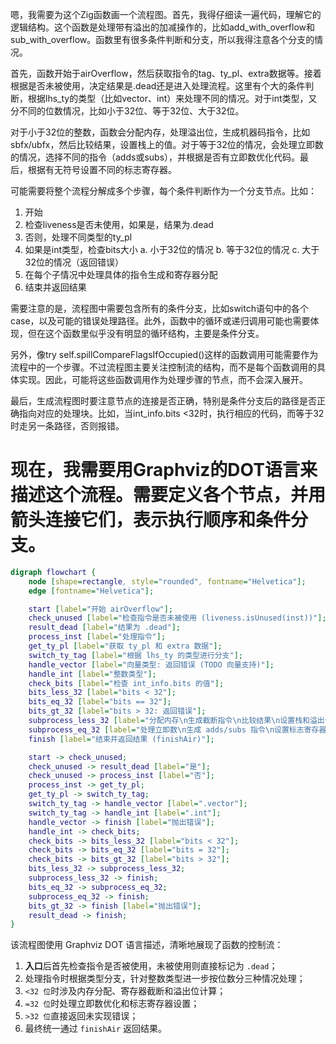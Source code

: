 嗯，我需要为这个Zig函数画一个流程图。首先，我得仔细读一遍代码，理解它的逻辑结构。这个函数是处理带有溢出的加减操作的，比如add_with_overflow和sub_with_overflow。函数里有很多条件判断和分支，所以我得注意各个分支的情况。

首先，函数开始于airOverflow，然后获取指令的tag、ty_pl、extra数据等。接着根据是否未被使用，决定结果是.dead还是进入处理流程。这里有个大的条件判断，根据lhs_ty的类型（比如vector、int）来处理不同的情况。对于int类型，又分不同的位数情况，比如小于32位、等于32位、大于32位。

对于小于32位的整数，函数会分配内存，处理溢出位，生成机器码指令，比如sbfx/ubfx，然后比较结果，设置栈上的值。对于等于32位的情况，会处理立即数的情况，选择不同的指令（adds或subs），并根据是否有立即数优化代码。最后，根据有无符号设置不同的标志寄存器。

可能需要将整个流程分解成多个步骤，每个条件判断作为一个分支节点。比如：

1. 开始
2. 检查liveness是否未使用，如果是，结果为.dead
3. 否则，处理不同类型的ty_pl
4. 如果是int类型，检查bits大小
   a. 小于32位的情况
   b. 等于32位的情况
   c. 大于32位的情况（返回错误）
5. 在每个子情况中处理具体的指令生成和寄存器分配
6. 结束并返回结果

需要注意的是，流程图中需要包含所有的条件分支，比如switch语句中的各个case，以及可能的错误处理路径。此外，函数中的循环或递归调用可能也需要体现，但在这个函数里似乎没有明显的循环结构，主要是条件分支。

另外，像try self.spillCompareFlagsIfOccupied()这样的函数调用可能需要作为流程中的一个步骤。不过流程图主要关注控制流的结构，而不是每个函数调用的具体实现。因此，可能将这些函数调用作为处理步骤的节点，而不会深入展开。

最后，生成流程图时要注意节点的连接是否正确，特别是条件分支后的路径是否正确指向对应的处理块。比如，当int_info.bits <32时，执行相应的代码，而等于32时走另一条路径，否则报错。

现在，我需要用Graphviz的DOT语言来描述这个流程。需要定义各个节点，并用箭头连接它们，表示执行顺序和条件分支。
================================================
```dot
digraph flowchart {
    node [shape=rectangle, style="rounded", fontname="Helvetica"];
    edge [fontname="Helvetica"];

    start [label="开始 airOverflow"];
    check_unused [label="检查指令是否未被使用 (liveness.isUnused(inst))"];
    result_dead [label="结果为 .dead"];
    process_inst [label="处理指令"];
    get_ty_pl [label="获取 ty_pl 和 extra 数据"];
    switch_ty_tag [label="根据 lhs_ty 的类型进行分支"];
    handle_vector [label="向量类型: 返回错误 (TODO 向量支持)"];
    handle_int [label="整数类型"];
    check_bits [label="检查 int_info.bits 的值"];
    bits_less_32 [label="bits < 32"];
    bits_eq_32 [label="bits == 32"];
    bits_gt_32 [label="bits > 32: 返回错误"];
    subprocess_less_32 [label="分配内存\n生成截断指令\n比较结果\n设置栈和溢出位"];
    subprocess_eq_32 [label="处理立即数\n生成 adds/subs 指令\n设置标志寄存器"];
    finish [label="结束并返回结果 (finishAir)"];

    start -> check_unused;
    check_unused -> result_dead [label="是"];
    check_unused -> process_inst [label="否"];
    process_inst -> get_ty_pl;
    get_ty_pl -> switch_ty_tag;
    switch_ty_tag -> handle_vector [label=".vector"];
    switch_ty_tag -> handle_int [label=".int"];
    handle_vector -> finish [label="抛出错误"];
    handle_int -> check_bits;
    check_bits -> bits_less_32 [label="bits < 32"];
    check_bits -> bits_eq_32 [label="bits = 32"];
    check_bits -> bits_gt_32 [label="bits > 32"];
    bits_less_32 -> subprocess_less_32;
    subprocess_less_32 -> finish;
    bits_eq_32 -> subprocess_eq_32;
    subprocess_eq_32 -> finish;
    bits_gt_32 -> finish [label="抛出错误"];
    result_dead -> finish;
}
``` 

该流程图使用 Graphviz DOT 语言描述，清晰地展现了函数的控制流：
1. **入口**后首先检查指令是否被使用，未被使用则直接标记为 `.dead`；
2. 处理指令时根据类型分支，针对整数类型进一步按位数分三种情况处理；
3. `<32 位`时涉及内存分配、寄存器截断和溢出位计算；
4. `=32 位`时处理立即数优化和标志寄存器设置；
5. `>32 位`直接返回未实现错误；
6. 最终统一通过 `finishAir` 返回结果。